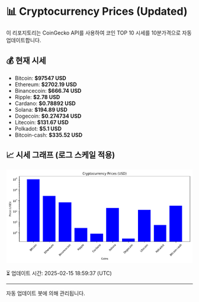 
# 📊 Cryptocurrency Prices (Updated)

이 리포지토리는 CoinGecko API를 사용하여 코인 TOP 10 시세를 10분가격으로 자동 업데이트합니다.

## 💰 현재 시세
- Bitcoin: **$97547 USD**
- Ethereum: **$2702.19 USD**
- Binancecoin: **$666.74 USD**
- Ripple: **$2.78 USD**
- Cardano: **$0.78892 USD**
- Solana: **$194.89 USD**
- Dogecoin: **$0.274734 USD**
- Litecoin: **$131.67 USD**
- Polkadot: **$5.1 USD**
- Bitcoin-cash: **$335.52 USD**

## 📈 시세 그래프 (로그 스케일 적용)
![Crypto Prices](crypto_prices.png)

⏳ 업데이트 시간: 2025-02-15 18:59:37 (UTC)

---
자동 업데이트 봇에 의해 관리됩니다.
